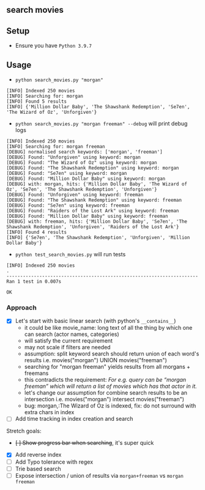 ## search movies

## Setup
- Ensure you have `Python 3.9.7`

## Usage
- `python search_movies.py "morgan"`
```
[INFO] Indexed 250 movies
[INFO] Searching for: morgan
[INFO] Found 5 results
[INFO] {'Million Dollar Baby', 'The Shawshank Redemption', 'Se7en', 'The Wizard of Oz', 'Unforgiven'}
```

- `python search_movies.py "morgan freeman" --debug` will print debug logs
```
[INFO] Indexed 250 movies
[INFO] Searching for: morgan freeman
[DEBUG] normalised search keywords: ['morgan', 'freeman']
[DEBUG] Found: "Unforgiven" using keyword: morgan
[DEBUG] Found: "The Wizard of Oz" using keyword: morgan
[DEBUG] Found: "The Shawshank Redemption" using keyword: morgan
[DEBUG] Found: "Se7en" using keyword: morgan
[DEBUG] Found: "Million Dollar Baby" using keyword: morgan
[DEBUG] with: morgan, hits: {'Million Dollar Baby', 'The Wizard of Oz', 'Se7en', 'The Shawshank Redemption', 'Unforgiven'}
[DEBUG] Found: "Unforgiven" using keyword: freeman
[DEBUG] Found: "The Shawshank Redemption" using keyword: freeman
[DEBUG] Found: "Se7en" using keyword: freeman
[DEBUG] Found: "Raiders of the Lost Ark" using keyword: freeman
[DEBUG] Found: "Million Dollar Baby" using keyword: freeman
[DEBUG] with: freeman, hits: {'Million Dollar Baby', 'Se7en', 'The Shawshank Redemption', 'Unforgiven', 'Raiders of the Lost Ark'}
[INFO] Found 4 results
[INFO] {'Se7en', 'The Shawshank Redemption', 'Unforgiven', 'Million Dollar Baby'}
```

- `python test_search_movies.py` will run tests
```
[INFO] Indexed 250 movies
.
----------------------------------------------------------------------
Ran 1 test in 0.007s

OK
```

### Approach
- [x] Let's start with basic linear search (with python's `__contains__`)
    - it could be like movie_name: long text of all the thing by which one can search (actor names, categories)
    - will satisfy the current requirement
    - may not scale if filters are needed
    - assumption: split keyword search should return union of each word's results i.e. movies("morgan") UNION movies("freeman")
    - searching for "morgan freeman" yields results from all morgans + freemans
    - this contradicts the requirement: _For e.g. query can be “morgan freeman” which will return a list of movies which has that actor in it._
    - let's change our assumption for combine search results to be an intersection i.e. movies("morgan") intersect movies("freeman")
    - bug: morgan,:The Wizard of Oz is indexed, fix: do not surround with extra chars in index
- [ ] Add time tracking in index creation and search

Stretch goals:
- ~~[ ] Show progress bar when searching~~, it's super quick
- [x] Add reverse index 
- [ ] Add Typo tolerance with regex
- [ ] Trie based search
- [ ] Expose intersection / union of results via `morgan+freeman` vs `morgan freeman`